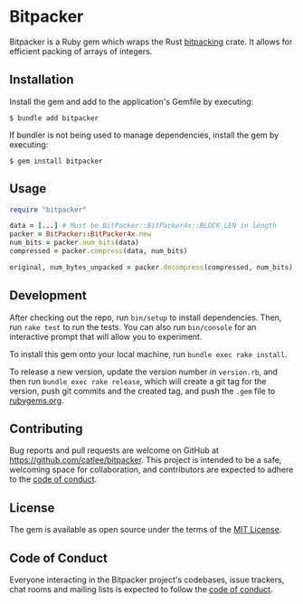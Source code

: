 # Bitpacker

Bitpacker is a Ruby gem which wraps the Rust [bitpacking](https://github.com/quickwit-oss/bitpacking) crate.
It allows for efficient packing of arrays of integers.

## Installation

Install the gem and add to the application's Gemfile by executing:

    $ bundle add bitpacker

If bundler is not being used to manage dependencies, install the gem by executing:

    $ gem install bitpacker

## Usage

```ruby
require "bitpacker"

data = [...] # Must be BitPacker::BitPacker4x::BLOCK_LEN in length
packer = BitPacker::BitPacker4x.new
num_bits = packer.num_bits(data)
compressed = packer.compress(data, num_bits)

original, num_bytes_unpacked = packer.decompress(compressed, num_bits)
```

## Development

After checking out the repo, run `bin/setup` to install dependencies. Then, run `rake test` to run the tests. You can also run `bin/console` for an interactive prompt that will allow you to experiment.

To install this gem onto your local machine, run `bundle exec rake install`.

To release a new version, update the version number in `version.rb`, and then run `bundle exec rake release`, which will create a git tag for the version, push git commits and the created tag, and push the `.gem` file to [rubygems.org](https://rubygems.org).

## Contributing

Bug reports and pull requests are welcome on GitHub at https://github.com/catlee/bitpacker. This project is intended to be a safe, welcoming space for collaboration, and contributors are expected to adhere to the [code of conduct](https://github.com/catlee/bitpacker/blob/main/CODE_OF_CONDUCT.md).

## License

The gem is available as open source under the terms of the [MIT License](https://opensource.org/licenses/MIT).

## Code of Conduct

Everyone interacting in the Bitpacker project's codebases, issue trackers, chat rooms and mailing lists is expected to follow the [code of conduct](https://github.com/[USERNAME]/bitpacker/blob/main/CODE_OF_CONDUCT.md).
